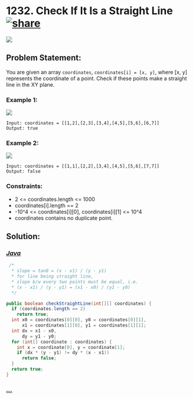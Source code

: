 # 1232. Check If It Is a Straight Line [![share]](https://leetcode.com/problems/check-if-it-is-a-straight-line)

![][easy]

## Problem Statement:

You are given an array `coordinates`, `coordinates[i] = [x, y]`, where [x, y] represents the coordinate of a point. Check if these points make a straight line in the XY plane.

### Example 1:

![](https://assets.leetcode.com/uploads/2019/10/15/untitled-diagram-2.jpg)

```
Input: coordinates = [[1,2],[2,3],[3,4],[4,5],[5,6],[6,7]]
Output: true
```

### Example 2:

![](https://assets.leetcode.com/uploads/2019/10/09/untitled-diagram-1.jpg)

```
Input: coordinates = [[1,1],[2,2],[3,4],[4,5],[5,6],[7,7]]
Output: false
```

### Constraints:

- 2 <= coordinates.length <= 1000
- coordinates[i].length == 2
- -10^4 <= coordinates[i][0], coordinates[i][1] <= 10^4
- coordinates contains no duplicate point.

## Solution:

### [_Java_](./CheckIfItIsAStraightLine.java)

```java
 /*
  * slope = tan0 = (x - x1) / (y - y1)
  * for line being straight line,
  * slope b/w every two points must be equal, i.e.
  * (x - x1) / (y - y1) = (x1 - x0) / (y1 - y0)
  */

public boolean checkStraightLine(int[][] coordinates) {
  if (coordinates.length == 2)
    return true;
  int x0 = coordinates[0][0], y0 = coordinates[0][1],
      x1 = coordinates[1][0], y1 = coordinates[1][1];
  int dx = x1 - x0,
      dy = y1 - y0;
  for (int[] coordinate : coordinates) {
    int x = coordinate[0], y = coordinate[1];
    if (dx * (y - y1) != dy * (x - x1))
      return false;
  }
  return true;
}
```

### [_..._]()

```

```

<!----------------------------------{ link }--------------------------------->

[share]: https://img.icons8.com/external-anggara-blue-anggara-putra/20/000000/external-share-user-interface-basic-anggara-blue-anggara-putra-2.png
[easy]: https://img.shields.io/badge/Difficulty-Easy-yellow.svg
